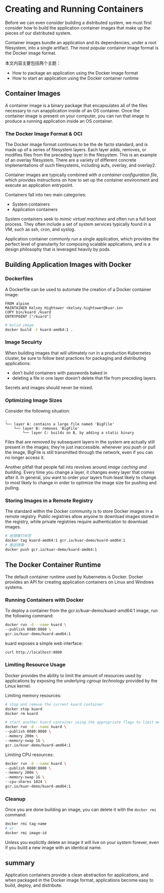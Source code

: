 # Creating and Running Containers

Before we can even consider building a distributed system, we must first consider how to build the application container images that make up the pieces of our distributed system.

Container images bundle an application and its dependencies, under a root filesystem, into a single artifact. The most popular container image format is the Docker image format.

本文内容主要包括两个主题：

- How to package an application using the Docker image format
- How to start an application using the Docker container runtime

## Container Images

A container image is a binary package that encapsulates all of the files necessary to run anapplication inside of an OS container. Once the container image is present on your computer, you can run that image to produce a running application inside an OS container.

### The Docker Image Format & OCI

The Docker image format continues to be the de facto standard, and is made up of a series of filesystem layers. Each layer adds, removes, or modifies files from the preceding layer in the filesystem. This is an example of an overlay filesystem. There are a variety of different concrete implementations of such filesystems, including aufs, overlay, and overlay2.

Container images are typically combined with _a container configuration file_, which provides instructions on how to set up the container environment and execute an application entrypoint.

Containers fall into two main categories:

- System containers
- Application containers

System containers seek to _mimic virtual machines_ and often run a full boot process. They often include a set of system services typically found in a VM, such as ssh, cron, and syslog.

Application container commonly run a single application, which provides the perfect level of granularity for composing scalable applications, and is a design philosophy that is leveraged heavily by pods.

## Building Application Images with Docker

### Dockerfiles

A Dockerfile can be used to automate the creation of a Docker container image:

```
FROM alpine
MAINTAINER Kelsey Hightower <kelsey.hightower@kuar.io>
COPY bin/kuard /kuard
ENTRYPOINT ["/kuard"]
```

```bash
# bulid image
docker build -t kuard-amd64:1 .
```

### Image Secuirty

When building images that will ultimately run in a production Kubernetes cluster, be sure to follow best practices for packaging and distributing applications:

- don’t build containers with passwords baked in
- deleting a file in one layer doesn’t delete that file from preceding layers.

Secrets and images should never be mixed.

### Optimizing Image Sizes

Consider the following situation:

```
.
└── layer A: contains a large file named 'BigFile'    
    └── layer B: removes 'BigFile'        
        └── layer C: builds on B, by adding a static binary
```

Files that are removed by subsequent layers in the system are actually still present in the images; they’re just inaccessible. whenever you push or pull the image, BigFile is still transmitted through the network, even if you can no longer access it.

Another pitfall that people fall into revolves around _image caching and building_. Every time you change a layer, it changes every layer that comes after it. In general, you want to order your layers from least likely to change to most likely to change in order to optimize the image size for pushing and pulling.

### Storing Images in a Remote Registry

The standard within the Docker community is to store Docker images in a remote registry. Public registries allow anyone to download images stored in the registry, while private registries require authentication to download images.

```bash
# 给镜像打标签
docker tag kuard-amd64:1 gcr.io/kuar-demo/kuard-amd64:1
# 推送镜像
docker push gcr.io/kuar-demo/kuard-amd64:1
```

## The Docker Container Runtime

The default container runtime used by Kubernetes is Docker. Docker provides an API for creating application containers on Linux and Windows systems.

### Running Containers with Docker

To deploy a container from the gcr.io/kuar-demo/kuard-amd64:1 image, run the following command:

```bash
docker run -d --name kuard \
--publish 8080:8080 \
gcr.io/kuar-demo/kuard-amd64:1
```

kuard exposes a simple web interface:

```bash
curl http://localhost:8080
```

### Limiting Resource Usage

Docker provides the ability to limit the amount of resources used by applications by exposing the underlying _cgroup technology_ provided by the Linux kernel.

Limiting memory resources:

```bash
# stop and remove the current kuard container
docker stop kuard
docker rm kuard

# start another kuard container using the appropriate flags to limit memory usage
docker run -d --name kuard \
--publish 8080:8080 \
--memory 200m \
--memory-swap 1G \
gcr.io/kuar-demo/kuard-amd64:1
```

Limiting CPU resources:

```bash
docker run -d --name kuard \  
--publish 8080:8080 \  
--memory 200m \  
--memory-swap 1G \  
--cpu-shares 1024 \  
gcr.io/kuar-demo/kuard-amd64:1
```

### Cleanup

Once you are done building an image, you can delete it with the `docker rmi` command:

```bash
docker rmi tag-name
# or
docker rmi image-id
```

Unless you explicitly delete an image it will live on your system forever, even if you build a new image with an identical name.

## summary

Application containers provide a clean abstraction for applications, and when packaged in the Docker image format, applications become easy to build, deploy, and distribute.

